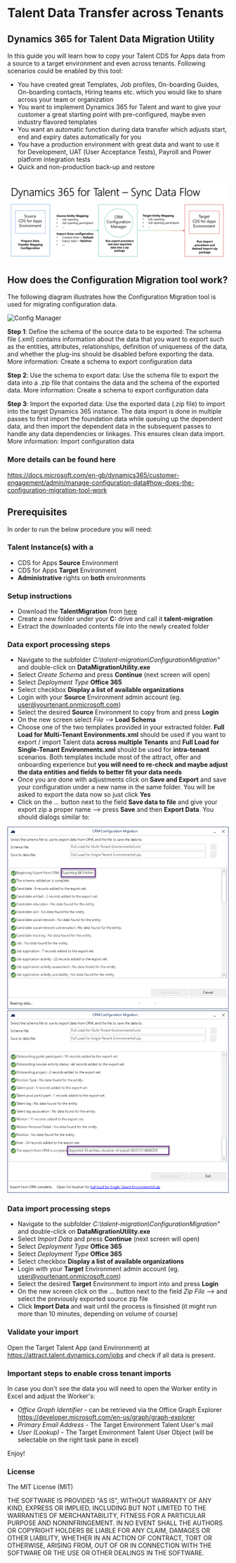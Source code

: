 # Talent Data Transfer across Tenants
## Dynamics 365 for Talent Data Migration Utility

In this guide you will learn how to copy your Talent CDS for Apps data from a source to a target environment and even across tenants.
Following scenarios could be enabled by this tool:

- You have created great Templates, Job profiles, On-boarding Guides, On-boarding contacts, Hiring teams etc. which you would like to share across your team or organization
- You want to implement Dynamics 365 for Talent and want to give your customer a great starting point with pre-configured, maybe even industry flavored templates
- You want an automatic function during data transfer which adjusts start, end and expiry dates automatically for you 
- You have a production environment with great data and want to use it for Development, UAT (User Acceptance Tests), Payroll and Power platform integration tests
- Quick and non-production back-up and restore 

## 
![High-Level Sync Flow](https://github.com/meteorpoly/talent-data-migration/blob/master/High-level%20synch%20data%20flow.gif "High-level flow")

## How does the Configuration Migration tool work?
The following diagram illustrates how the Configuration Migration tool is used for migrating configuration data.

![Config Manager](https://docs.microsoft.com/en-gb/dynamics365/customer-engagement/admin/media/config-migration-process-flow.png "Configuration Manager")

**Step 1**: Define the schema of the source data to be exported: The schema file (.xml) contains information about the data that you want to export such as the entities, attributes, relationships, definition of uniqueness of the data, and whether the plug-ins should be disabled before exporting the data. More information: Create a schema to export configuration data

**Step 2**: Use the schema to export data: Use the schema file to export the data into a .zip file that contains the data and the schema of the exported data. More information: Create a schema to export configuration data

**Step 3**: Import the exported data: Use the exported data (.zip file) to import into the target Dynamics 365 instance. The data import is done in multiple passes to first import the foundation data while queuing up the dependent data, and then import the dependent data in the subsequent passes to handle any data dependencies or linkages. This ensures clean data import. More information: Import configuration data

### More details can be found here
https://docs.microsoft.com/en-gb/dynamics365/customer-engagement/admin/manage-configuration-data#how-does-the-configuration-migration-tool-work

## Prerequisites
In order to run the below procedure you will need:

### Talent Instance(s) with a
- CDS for Apps **Source** Environment
- CDS for Apps **Target** Environment
- **Administrative** rights on **both** environments

### Setup instructions
- Download the **TalentMigration** from [here](https://github.com/meteorpoly/talent-data-migration/raw/master/TalentMigration.zip)
- Create a new folder under your **C:** drive and call it **talent-migration**
- Extract the  downloaded contents file into the newly created folder

### Data export processing steps
- Navigate to the subfolder *C:\talent-migration\ConfigurationMigration\"* and double-click on **DataMigrationUtility.exe**
- Select *Create Schema* and press **Continue** (next screen will open)
- Select *Deployment Type* **Office 365**
- Select checkbox **Display a list of available organizations**
- Login with your **Source** Environment admin account (eg. user@yourtenant.onmicrosoft.com)
- Select the desired **Source** Environment to copy from and press **Login**
- On the new screen select *File -->* **Load Schema**
- Choose one of the two templates provided in your extracted folder. **Full Load for Multi-Tenant Environments.xml** should be used if you want to export / import Talent data **across multiple Tenants** and **Full Load for Single-Tenant Environments.xml** should be used for **intra-tenant** scenarios. Both templates include most of the attract, offer and onboarding experience but **you will need to re-check and maybe adjust the data entities and fields to better fit your data needs**
- Once you are done with adjustments click on **Save and Export** and save your configuration under a new name in the same folder. You will be asked to export the data now so just click **Yes**
- Click on the *...* button next to the field **Save data to file** and give your export zip a proper name --> press **Save** and then **Export Data**. You should dialogs similar to:

![Export start](https://github.com/meteorpoly/talent-data-migration/blob/master/Screen%202.gif "High-level flow")
![Export end](https://github.com/meteorpoly/talent-data-migration/blob/master/Screen%204.gif "High-level flow")

### Data import processing steps
- Navigate to the subfolder *C:\talent-migration\ConfigurationMigration\"* and double-click on **DataMigrationUtility.exe**
- Select *Import Data* and press **Continue** (next screen will open)
- Select *Deployment Type* **Office 365**
- Select *Deployment Type* **Office 365**
- Select checkbox **Display a list of available organizations**
- Login with your **Target** Environment admin account (eg. user@yourtenant.onmicrosoft.com)
- Select the desired **Target** Environment to import into and press **Login**
- On the new screen click on the *...* button next to the field *Zip File -->* and select the previously exported source zip file
- Click **Import Data** and wait until the process is finsished (it might run more than 10 minutes, depending on volume of course)

### Validate your import
Open the Target Talent App (and Environment) at https://attract.talent.dynamics.com/jobs and check if all data is present. 

### Important steps to enable cross tenant  imports
In case you don't see the data you will need to open the Worker entity in Excel and adjust the Worker's:
- *Office Graph Identifier* - can be retrieved via the Office Graph Explorer https://developer.microsoft.com/en-us/graph/graph-explorer 
- *Primary Email Address* - The Target Environment Talent User's mail
- *User (Lookup)* - The Target Environment Talent User Object (will be selectable on the right task pane in excel)

Enjoy!

### License
The MIT License (MIT)

THE SOFTWARE IS PROVIDED "AS IS", WITHOUT WARRANTY OF ANY KIND, EXPRESS OR IMPLIED, INCLUDING BUT NOT LIMITED TO THE WARRANTIES OF MERCHANTABILITY, FITNESS FOR A PARTICULAR PURPOSE AND NONINFRINGEMENT. IN NO EVENT SHALL THE AUTHORS OR COPYRIGHT HOLDERS BE LIABLE FOR ANY CLAIM, DAMAGES OR OTHER LIABILITY, WHETHER IN AN ACTION OF CONTRACT, TORT OR OTHERWISE, ARISING FROM, OUT OF OR IN CONNECTION WITH THE SOFTWARE OR THE USE OR OTHER DEALINGS IN THE SOFTWARE.
